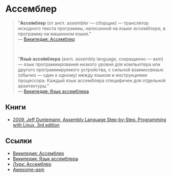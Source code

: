 # Ассемблер

> "**Ассе́мблер** (от англ. assembler — сборщик) — транслятор исходного текста программы, написанной на *языке ассемблера*, в программу на машинном языке."
<br> &mdash; [Википедия: Ассемблер][wikipedia_assembler]
>
> <br>
> 
> "**Язы́к ассе́мблера** (англ. assembly language, сокращенно — asm) — язык программирования низкого уровня для компьютера или другого программируемого устройства, с сильной взаимосвязью (обычно — один к одному) между языком и инструкциями процессора. Каждый язык ассемблера специфичен для отдельной архитектуры."
<br> &mdash; [Википедия: Язык ассемблера][wikipedia_assembly_language]

## Книги

- [2009, Jeff Duntemann, Assembly Language Step-by-Step. Programming with Linux, 3rd edition][assembly_language_step_by_step]

## Ссылки

- [Википедия: Ассемблер][wikipedia_assembler]
- [Википедия: Язык ассемблера][wikipedia_assembly_language]
- [Лурк: Ассемблер][lurkmore_asm]
- [Awesome-asm][awesome_asm]

[wikipedia_assembler]: https://ru.wikipedia.org/wiki/Ассемблер
[wikipedia_assembly_language]: https://ru.wikipedia.org/wiki/Язык_ассемблера
[awesome_asm]: https://github.com/feb21/awesome-asm
[lurkmore_asm]: https://lurkmore.to/%C0%F1%F1%E5%EC%E1%EB%E5%F0
[assembly_language_step_by_step]: http://www.duntemann.com/assembly.html
[windows_megaprimer]: www.securitytube.net/groups?operation=view&groupId=6
[linux_megaprimer]: www.securitytube.net/groups?operation=view&groupId=5

